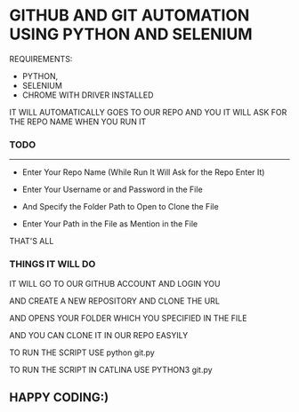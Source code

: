 
# GITHUB AND GIT AUTOMATION USING PYTHON AND SELENIUM


REQUIREMENTS:
  * PYTHON,
  * SELENIUM
  * CHROME WITH DRIVER INSTALLED
  
  
 IT WILL AUTOMATICALLY GOES TO OUR REPO AND YOU IT WILL ASK FOR THE REPO NAME WHEN YOU RUN IT 
 
 ### TODO
 ___
 
 * Enter Your Repo Name (While Run It Will Ask for the Repo Enter It)
 
 * Enter Your Username or and Password in the File
 
 * And Specify the Folder Path to Open to Clone the File
 
 * Enter Your Path in the File as Mention in the File
 
 THAT'S ALL 
 
 
 
### THINGS IT WILL DO 
 
 
 IT WILL GO TO OUR GITHUB ACCOUNT AND LOGIN YOU 
 
 AND CREATE A NEW REPOSITORY AND CLONE THE URL
 
 AND OPENS YOUR FOLDER WHICH YOU SPECIFIED IN THE FILE 
 
 AND YOU CAN CLONE IT IN OUR REPO EASYILY 
  
  
 TO RUN THE SCRIPT USE python git.py
 
 TO RUN THE SCRIPT IN CATLINA USE PYTHON3 git.py
 
 
 
##  HAPPY CODING:)
   
